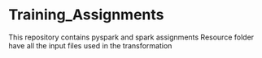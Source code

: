 # Training_Assignments
This repository contains pyspark and spark assignments
Resource folder have all the input files used in the transformation
